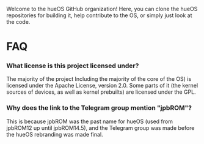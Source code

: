 Welcome to the hueOS GitHub organization! Here, you can clone the hueOS repositories for building it, help contribute to the OS, or simply just look at the code.
# FAQ
### What license is this project licensed under?
The majority of the project Including the majority of the core of the OS) is licensed under the Apache License, version 2.0. Some parts of it (the kernel sources of devices, as well as kernel prebuilts) are licensed under the GPL.
### Why does the link to the Telegram group mention "jpbROM"?
This is because jpbROM was the past name for hueOS (used from jpbROM12 up until jpbROM14.5), and the Telegram group was made before the hueOS rebranding was made final.

